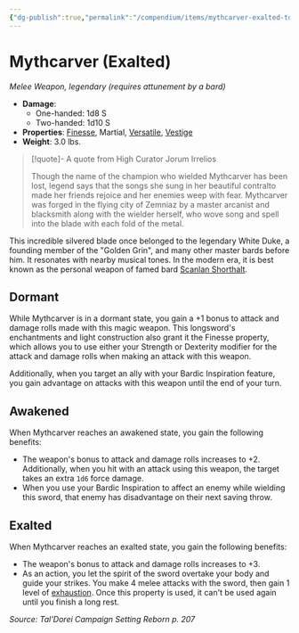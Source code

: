 ```yaml
---
{"dg-publish":true,"permalink":"/compendium/items/mythcarver-exalted-tdcsr/","tags":["compendium/src/5e/tdcsr","item/attunement/required","item/property/finesse","item/property/martial","item/property/versatile","item/property/vestige","item/rarity/legendary","item/weapon/martial/melee"]}
---
```


# Mythcarver (Exalted)
*Melee Weapon, legendary (requires attunement by a bard)*  

- **Damage**:
  - One-handed: 1d8 S
  - Two-handed: 1d10 S
- **Properties**: [Finesse](rules/item-properties.md#Finesse), Martial, [Versatile](rules/item-properties.md#Versatile), [Vestige](rules/item-properties.md#Vestige)
- **Weight**: 3.0 lbs.

> [!quote]- A quote from High Curator Jorum Irrelios  
> 
> Though the name of the champion who wielded Mythcarver has been lost, legend says that the songs she sung in her beautiful contralto made her friends rejoice and her enemies weep with fear. Mythcarver was forged in the flying city of Zemniaz by a master arcanist and blacksmith along with the wielder herself, who wove song and spell into the blade with each fold of the metal.

This incredible silvered blade once belonged to the legendary White Duke, a founding member of the "Golden Grin", and many other master bards before him. It resonates with nearby musical tones. In the modern era, it is best known as the personal weapon of famed bard [Scanlan Shorthalt](compendium/bestiary/npc/scanlan-shorthalt-tdcsr.md).

## Dormant

While Mythcarver is in a dormant state, you gain a +1 bonus to attack and damage rolls made with this magic weapon. This longsword's enchantments and light construction also grant it the Finesse property, which allows you to use either your Strength or Dexterity modifier for the attack and damage rolls when making an attack with this weapon.

Additionally, when you target an ally with your Bardic Inspiration feature, you gain advantage on attacks with this weapon until the end of your turn.

## Awakened

When Mythcarver reaches an awakened state, you gain the following benefits:

- The weapon's bonus to attack and damage rolls increases to +2. Additionally, when you hit with an attack using this weapon, the target takes an extra `1d6` force damage.  
- When you use your Bardic Inspiration to affect an enemy while wielding this sword, that enemy has disadvantage on their next saving throw.  

## Exalted

When Mythcarver reaches an exalted state, you gain the following benefits:

- The weapon's bonus to attack and damage rolls increases to +3.  
- As an action, you let the spirit of the sword overtake your body and guide your strikes. You make 4 melee attacks with the sword, then gain 1 level of [exhaustion](rules/conditions.md#exhaustion). Once this property is used, it can't be used again until you finish a long rest.  

*Source: Tal'Dorei Campaign Setting Reborn p. 207*